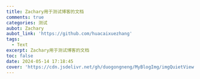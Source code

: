 ```yaml
---
title: Zachary用于测试博客的文档
comments: true
categories: 测试
aubot: Zachary
aubot_link: 'https://github.com/huacaixuezhang'
tags:
  - Text
excerpt: Zachary用于测试博客的文档
toc: false
date: 2024-05-14 17:18:45
cover: 'https://cdn.jsdelivr.net/gh/duogongneng/MyBlogImg/imgQuietView.png'
---
```

